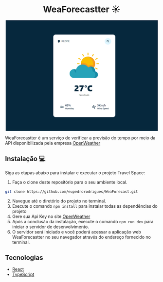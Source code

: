 <h1 align="center">WeaForecastter ☀️</h1>
<p align="center">
  <img align="center" src="./public/Weaforecastter.png" width="500px" />
</p>


WeaForecastter é um serviço de verificar a previsão do tempo por meio da API disponibilizada pela empresa [OpenWeather](https://openweathermap.org/)

## Instalação 💻

Siga as etapas abaixo para instalar e executar o projeto Travel Space: 

1. Faça o clone deste repositório para o seu ambiente local.
``` bash
git clone https://github.com/eupedrorodrigues/WeaForecast.git
```
2. Navegue até o diretório do projeto no terminal.
3. Execute o comando `npm install` para instalar todas as dependências do projeto
4. Gere sua Api Key no site [OpenWeather](https://openweathermap.org/)
5. Após a conclusão da instalação, execute o comando `npm run dev` para iniciar o servidor de desenvolvimento.
5. O servidor será iniciado e você poderá acessar a aplicação web WeaForecastter no seu navegador através do endereço fornecido no terminal.

## Tecnologias 

* [React](https://react.dev/) 
* [TypeScript](https://www.typescriptlang.org/)
